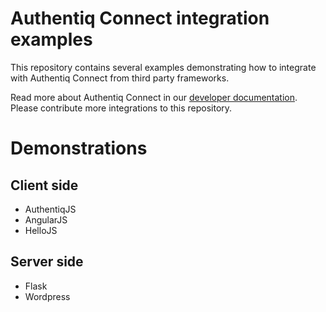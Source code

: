 # Authentiq Connect integration examples

This repository contains several examples demonstrating how to integrate with Authentiq Connect from third party frameworks.

Read more about Authentiq Connect in our [developer documentation](http://developers.authentiq.io/). Please contribute more integrations to this repository.

# Demonstrations

## Client side

- AuthentiqJS
- AngularJS
- HelloJS

## Server side

- Flask
- Wordpress
